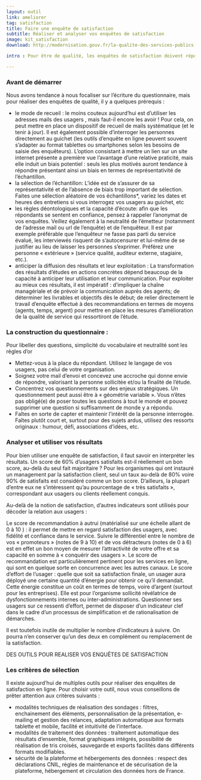 ```yaml
---
layout: outil
link: ameliorer
tag: satisfaction
title: Faire une enquête de satisfaction
subtitle: Réaliser et analyser vos enquêtes de satisfaction 
image: kit_satisfaction
download: http://modernisation.gouv.fr/la-qualite-des-services-publics-sameliore/par-la-consultation-et-lecoute/kit-satisfaction-des-usagers

intro : Pour être de qualité, les enquêtes de satisfaction doivent répondre à une méthodologie rigoureuse mais aussi susciter l’envie d’y répondre.

---
```


### Avant de démarrer 

Nous avons tendance à nous focaliser sur l’écriture du questionnaire, mais pour réaliser des enquêtes de qualité, il y a quelques prérequis :
- le mode de recueil : le moins couteux aujourd’hui est d’utiliser les adresses mails des usagers , mais faut-il encore les avoir ! Pour cela, on peut mettre en place un dispositif de recueil de mails systématique (et le tenir à jour). Il est également possible d’interroger les personnes directement au guichet (les outils d’enquête en ligne peuvent souvent s’adapter au format tablettes ou smartphones selon les besoins de saisie des enquêteurs). L’option consistant à mettre un lien sur un site internet présente a première vue l’avantage d’une relative praticité, mais elle induit un biais potentiel : seuls les plus motivés auront tendance à répondre présentant ainsi un biais en termes de représentativité de l’échantillon.
- la sélection de l’échantillon: L’idée est de s’assurer de sa représentativité et de l’absence de biais trop important de sélection. Faites une sélection aléatoire de vos échantillons*, variez les dates et heures des entretiens si vous interrogez vos usagers au guichet, etc 
- les règles déontologiques et la capacité d’écoute: afin que les répondants se sentent en confiance, pensez à rappeler l’anonymat de vos enquêtes. Veillez également à la neutralité de l’émetteur (notamment de l’adresse mail ou url de l’enquête) et de l’enquêteur. Il est par exemple préférable que l’enquêteur ne fasse pas parti du service évalué, les interviewés risquent de s’autocensurer et lui-même de se justifier au lieu de laisser les personnes s’exprimer. Préférez une personne « extérieure » (service qualité, auditeur externe, stagiaire, etc.). 
- anticiper la diffusion des résultats et leur exploitation : La transformation des résultats d’études en actions concrètes dépend beaucoup de la capacité à anticiper leur utilisation et leur communication. Pour exploiter au mieux ces résultats, il est impératif :
d’impliquer la chaîne managériale et de prévoir la communication auprès des agents;
de déterminer les livrables et objectifs dès le début;
de relier directement le travail d’enquête effectué à des recommandations en termes de moyens (agents, temps, argent) pour mettre en place les mesures d’amélioration de la qualité de service qui ressortiront de l’étude.

### La construction du questionnaire : 

Pour libeller des questions, simplicité du vocabulaire et neutralité sont les règles d’or 
- Mettez-vous à la place du répondant. Utilisez le langage de vos usagers, pas celui de votre organisation.
- Soignez votre mail d’envoi et concevez une accroche qui donne envie de répondre, valorisant la personne sollicitée et/ou la finalité de l’étude.
- Concentrez vos questionnements sur des enjeux stratégiques. Un questionnement peut aussi être à « géométrie variable ». Vous n’êtes pas obligé(e) de poser toutes les questions à tout le monde et pouvez supprimer une question si suffisamment de monde y a répondu. 
- Faîtes en sorte de capter et maintenir l’intérêt de la personne interrogée. Faîtes plutôt court et, surtout pour des sujets ardus, utilisez des ressorts originaux : humour, défi, associations d’idées, etc. 

### Analyser et utiliser vos résultats

Pour bien utiliser une enquête de satisfaction, il faut savoir en interpréter les résultats. 
Un score de 60% d’usagers satisfaits est-il réellement un bon score, au-delà du seul fait majoritaire ? Pour les organismes qui ont instauré un management par la satisfaction client, seul un taux au-delà de 80% voire 90% de satisfaits est considéré comme un bon score. D’ailleurs, la plupart d’entre eux ne s’intéressent qu’au pourcentage de « très satisfaits », correspondant aux usagers ou clients réellement conquis. 

Au-delà de la notion de satisfaction, d’autres indicateurs sont utilisés pour décoder la relation aux usagers : 

Le score de recommandation à autrui (matérialisé sur une échelle allant de 0 à 10 ) : il permet de mettre en regard satisfaction des usagers, avec fidélité et confiance dans le service. Suivre le différentiel entre le nombre de vos « promoteurs » (notes de 9 à 10) et de vos détracteurs  (notes de 0 à 6) est en effet un bon moyen de mesurer l’attractivité de votre offre et sa capacité en somme à « conquérir des usagers ». Le score de recommandation est particulièrement pertinent pour les services en ligne, qui sont en quelque sorte en concurrence avec les autres canaux.
Le score d’effort de l’usager : quelle que soit sa satisfaction finale, un usager aura déployé une certaine quantité d’énergie pour obtenir ce qu’il demandait. Cette énergie constitue un coût en termes de temps, voire d’argent (surtout pour les entreprises). Elle est pour l’organisme sollicité révélatrice de dysfonctionnements internes ou inter-administrations. Questionner ses usagers sur ce ressenti d’effort, permet de disposer d’un indicateur clef dans le cadre d’un processus de simplification et de rationalisation de démarches.  

Il est toutefois inutile de multiplier le nombre d’indicateurs à suivre. On pourra n’en conserver qu’un des deux en complément ou remplacement de la satisfaction.


DES OUTILS POUR REALISER VOS ENQUÊTES DE SATISFACTION 

### Les critères de sélection 

Il existe aujourd’hui de multiples outils pour réaliser des enquêtes de satisfaction en ligne. Pour choisir votre outil, nous vous conseillons de prêter attention aux critères suivants : 
- modalités techniques de réalisation des sondages : filtres, enchainement des éléments, personnalisation de la présentation, e-mailing et gestion des relances, adaptation automatique aux formats tablette et mobile, facilité et intuitivité de l’interface.
- modalités de traitement des données : traitement automatique des résultats d’ensemble, format graphiques intégrés, possibilité de réalisation de tris croisés, sauvegarde et exports facilités dans différents formats modifiables.   
- sécurité de la plateforme et hébergements des données : respect des déclarations CNIL, règles de maintenance et de sécurisation de la plateforme, hébergement et circulation des données hors de France.